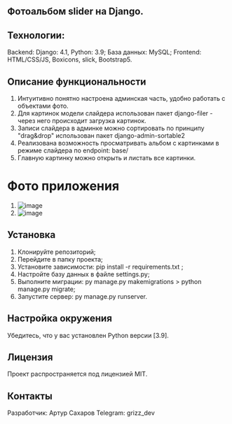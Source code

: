 ## Фотоальбом slider на Django.

## Технологии:

Backend: Django: 4.1, Python: 3.9; 
База данных: MySQL;
Frontend: HTML/CSS/JS, Boxicons, slick, Bootstrap5.

## Описание функциональности

1. Интуитивно понятно настроена админская часть, удобно работать с объектами фото.
2. Для картинок модели слайдера использован пакет  django-filer - через него происходит загрузка картинок.
3. Записи слайдера в админке можно сортировать по принципу "drag&drop" использован пакет django-admin-sortable2
4. Реализована возможность просматривать альбом с картинками в режиме слайдера по endpoint: base/
5. Главную картинку можно открыть и листать все картинки. 

# Фото приложения
1. ![image](https://github.com/user-attachments/assets/0dc55a04-3e77-4315-8026-b355898446e7)
2. ![image](https://github.com/user-attachments/assets/d0ccd409-f0ae-4d7e-8f4a-3e0a095c7006)


## Установка
1. Клонируйте репозиторий;
2. Перейдите в папку проекта;
3. Установите зависимости: pip install -r requirements.txt ;
4. Настройте базу данных в файле settings.py;
5. Выполните миграции: py manage.py makemigrations > python manage.py migrate;
6. Запустите сервер: py manage.py runserver.

## Настройка окружения
Убедитесь, что у вас установлен Python версии [3.9].

## Лицензия
Проект распространяется под лицензией MIT.

## Контакты
Разработчик: Артур Сахаров Telegram: grizz_dev


   
